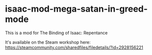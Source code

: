 # isaac-mod-mega-satan-in-greed-mode

This is a mod for The Binding of Isaac: Repentance

It's available on the Steam workshop here: https://steamcommunity.com/sharedfiles/filedetails/?id=2928156221